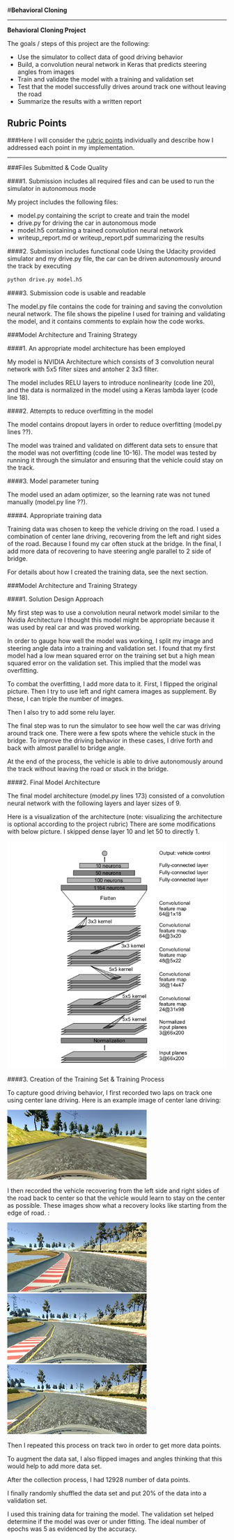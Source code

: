 #**Behavioral Cloning** 


---

**Behavioral Cloning Project**

The goals / steps of this project are the following:
* Use the simulator to collect data of good driving behavior
* Build, a convolution neural network in Keras that predicts steering angles from images
* Train and validate the model with a training and validation set
* Test that the model successfully drives around track one without leaving the road
* Summarize the results with a written report


[//]: # (Image References)

[image1]: ./examples/nvidia_architecture.png "Model Visualization"
[image2]: ./examples/center.jpg "Center lane driving"
[image3]: ./examples/recovery01.jpg "Recovery Image"
[image4]: ./examples/recovery02.jpg "Recovery Image"
[image5]: ./examples/recovery03.jpg "Recovery Image"
[image6]: ./examples/placeholder_small.png "Normal Image"
[image7]: ./examples/placeholder_small.png "Flipped Image"

## Rubric Points
###Here I will consider the [rubric points](https://review.udacity.com/#!/rubrics/432/view) individually and describe how I addressed each point in my implementation.  

---
###Files Submitted & Code Quality

####1. Submission includes all required files and can be used to run the simulator in autonomous mode

My project includes the following files:
* model.py containing the script to create and train the model
* drive.py for driving the car in autonomous mode
* model.h5 containing a trained convolution neural network 
* writeup_report.md or writeup_report.pdf summarizing the results

####2. Submission includes functional code
Using the Udacity provided simulator and my drive.py file, the car can be driven autonomously around the track by executing 
```sh
python drive.py model.h5
```

####3. Submission code is usable and readable

The model.py file contains the code for training and saving the convolution neural network. The file shows the pipeline I used for training and validating the model, and it contains comments to explain how the code works.

###Model Architecture and Training Strategy

####1. An appropriate model architecture has been employed

My model is NVIDIA Architecture which consists of 3 convolution neural network with 5x5 filter sizes and antoher 2 3x3 filter. 

The model includes RELU layers to introduce nonlinearity (code line 20), and the data is normalized in the model using a Keras lambda layer (code line 18). 

####2. Attempts to reduce overfitting in the model

The model contains dropout layers in order to reduce overfitting (model.py lines ??). 

The model was trained and validated on different data sets to ensure that the model was not overfitting (code line 10-16). The model was tested by running it through the simulator and ensuring that the vehicle could stay on the track.

####3. Model parameter tuning

The model used an adam optimizer, so the learning rate was not tuned manually (model.py line ??).

####4. Appropriate training data

Training data was chosen to keep the vehicle driving on the road. I used a combination of center lane driving, recovering from the left and right sides of the road.  Because I found my car often stuck at the bridge. In the final, I add more data of recovering to have steering angle parallel to 2 side of bridge.

For details about how I created the training data, see the next section. 

###Model Architecture and Training Strategy

####1. Solution Design Approach



My first step was to use a convolution neural network model similar to the Nvidia Architecture I thought this model might be appropriate because it was used by real car and was proved working.

In order to gauge how well the model was working, I split my image and steering angle data into a training and validation set. I found that my first model had a low mean squared error on the training set but a high mean squared error on the validation set. This implied that the model was overfitting. 

To combat the overfitting, I add more data to it. First, I flipped the original picture. Then I try to use left and right camera images as supplement. By these, I can triple the number of images.

Then I also try to add some relu layer.

The final step was to run the simulator to see how well the car was driving around track one. There were a few spots where the vehicle stuck in the bridge. To improve the driving behavior in these cases, I drive forth and back with almost parallel to bridge angle.

At the end of the process, the vehicle is able to drive autonomously around the track without leaving the road or stuck in the bridge.

####2. Final Model Architecture

The final model architecture (model.py lines 173) consisted of a convolution neural network with the following layers and layer sizes of 9.

Here is a visualization of the architecture (note: visualizing the architecture is optional according to the project rubric)
There are some modifications with below picture. I skipped dense layer 10 and let 50 to directly 1.

![alt text][image1]

####3. Creation of the Training Set & Training Process

To capture good driving behavior, I first recorded two laps on track one using center lane driving. Here is an example image of center lane driving:

![alt text][image2]

I then recorded the vehicle recovering from the left side and right sides of the road back to center so that the vehicle would learn to stay on the center as possible. These images show what a recovery looks like starting from the edge of road. :

![alt text][image3]
![alt text][image4]
![alt text][image5]

Then I repeated this process on track two in order to get more data points.

To augment the data sat, I also flipped images and angles thinking that this would help to add more data set.



After the collection process, I had 12928 number of data points. 


I finally randomly shuffled the data set and put 20% of the data into a validation set. 

I used this training data for training the model. The validation set helped determine if the model was over or under fitting. The ideal number of epochs was 5 as evidenced by the accuracy.
